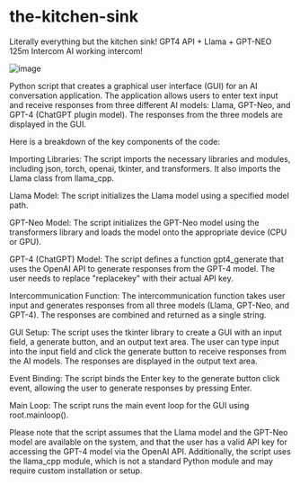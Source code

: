 # the-kitchen-sink
Literally everything but the kitchen sink! GPT4 API + Llama + GPT-NEO 125m Intercom AI
working intercom!

![image](https://user-images.githubusercontent.com/34530588/235335021-40db1616-f9a5-4bcc-b2b0-00f9e794d3b9.png)


 Python script that creates a graphical user interface (GUI) for an AI conversation application. The application allows users to enter text input and receive responses from three different AI models: Llama, GPT-Neo, and GPT-4 (ChatGPT plugin model). The responses from the three models are displayed in the GUI.

Here is a breakdown of the key components of the code:

Importing Libraries: The script imports the necessary libraries and modules, including json, torch, openai, tkinter, and transformers. It also imports the Llama class from llama_cpp.

Llama Model: The script initializes the Llama model using a specified model path.

GPT-Neo Model: The script initializes the GPT-Neo model using the transformers library and loads the model onto the appropriate device (CPU or GPU).

GPT-4 (ChatGPT) Model: The script defines a function gpt4_generate that uses the OpenAI API to generate responses from the GPT-4 model. The user needs to replace "replacekey" with their actual API key.

Intercommunication Function: The intercommunication function takes user input and generates responses from all three models (Llama, GPT-Neo, and GPT-4). The responses are combined and returned as a single string.

GUI Setup: The script uses the tkinter library to create a GUI with an input field, a generate button, and an output text area. The user can type input into the input field and click the generate button to receive responses from the AI models. The responses are displayed in the output text area.

Event Binding: The script binds the Enter key to the generate button click event, allowing the user to generate responses by pressing Enter.

Main Loop: The script runs the main event loop for the GUI using root.mainloop().

Please note that the script assumes that the Llama model and the GPT-Neo model are available on the system, and that the user has a valid API key for accessing the GPT-4 model via the OpenAI API. Additionally, the script uses the llama_cpp module, which is not a standard Python module and may require custom installation or setup.
